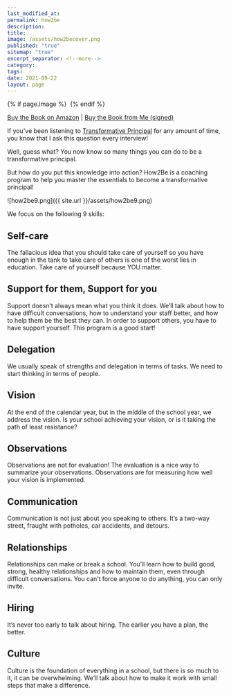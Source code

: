 ```yaml
---
last_modified_at: 
permalink: how2be
description: 
title: 
image: /assets/how2becover.png
published: "true"
sitemap: "true"
excerpt_separator: <!--more-->
category: 
tags: 
date: 2021-09-22
layout: page
---
```



{% if page.image %} <img src="{{ page.image }}" alt=""> {% endif %}

[Buy the Book on Amazon](https://amzn.to/3JfzwVG) | [Buy the Book from Me (signed)](https://jethrojones.gumroad.com/l/how2bebook)

If you've been listening to [Transformative Principal](https://transformativeprincipal.org) for any amount of time, you know that I ask this question every interview!

Well, guess what? You now know so many things you can do to be a transformative principal.

But how do you put this knowledge into action? How2Be is a coaching program to help you master the essentials to become a transformative principal!

![how2be9.png]({{ site.url }}/assets/how2be9.png)

We focus on the following 9 skills:

## Self-care

The fallacious idea that you should take care of yourself so you have enough in the tank to take care of others is one of the worst lies in education. Take care of yourself because YOU matter.

## Support for them, Support for you

Support doesn’t always mean what you think it does. We’ll talk about how to have difficult conversations, how to understand your staff better, and how to help them be the best they can. In order to support others, you have to have support yourself. This program is a good start!

## Delegation

We usually speak of strengths and delegation in terms of tasks. We need to start thinking in terms of people.

## Vision

At the end of the calendar year, but in the middle of the school year, we address the vision. Is your school achieving your vision, or is it taking the path of least resistance?

## Observations

Observations are not for evaluation! The evaluation is a nice way to summarize your observations. Observations are for measuring how well your vision is implemented.

## Communication

Communication is not just about you speaking to others. It’s a two-way street, fraught with potholes, car accidents, and detours.

## Relationships

Relationships can make or break a school. You’ll learn how to build good, strong, healthy relationships and how to maintain them, even through difficult conversations. You can’t force anyone to do anything, you can only invite.

## Hiring

It’s never too early to talk about hiring. The earlier you have a plan, the better.

## Culture

Culture is the foundation of everything in a school, but there is so much to it, it can be overwhelming. We’ll talk about how to make it work with small steps that make a difference.